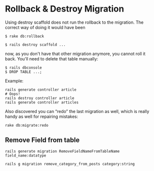 # Rollback & Destroy Migration

Using destroy scaffold does not run the rollback to the migration. The correct way of doing it would have been

	$ rake db:rollback

	$ rails destroy scaffold ...

now, as you don't have that other migration anymore, you cannot roll it back. You'll need to delete that table manually:

	$ rails dbconsole
	$ DROP TABLE ...;

Example:

	rails generate controller article
	# Oops!
	rails destroy controller article
	rails generate controller articles	

Also discovered you can “redo” the last migration as well, which is really handy as well for repairing mistakes:

	rake db:migrate:redo	

## Remove Field from table

	rails generate migration RemoveFieldNameFromTableName field_name:datatype

	rails g migration remove_category_from_posts category:string	